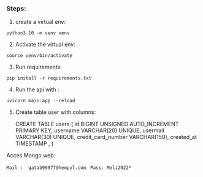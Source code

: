 ### Steps:



1. create a virtual env:

```python3.10 -m venv venv```

2. Activate the virtual env:

```source venv/bin/activate```

3. Run requirements:

```pip install -r requirements.txt```

4. Run the api with :

```uvicorn main:app --reload```

5. Create table user with columns:

    CREATE TABLE users (
        id BIGINT UNSIGNED AUTO_INCREMENT PRIMARY KEY,
        username VARCHAR(20) UNIQUE,
        usermail VARCHAR(30) UNIQUE,
        credit_card_number VARCHAR(150),
        created_at TIMESTAMP ,
    )

Acces Mongo web:

``` Mail :  gatab99977@hempyl.com ```
``` Pass: Meli2022*```
